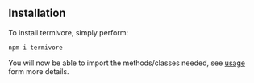## **Installation**
To install termivore, simply perform:
```bash
npm i termivore
```

You will now be able to import the methods/classes needed, see [usage](#usage) form more details.